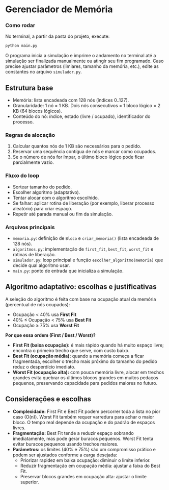 # Gerenciador de Memória

### Como rodar

No terminal, a partir da pasta do projeto, execute:

```bash
python main.py
```

O programa inicia a simulação e imprime o andamento no terminal até a simulação ser finalizada manualmente ou atingir seu fim programado. Caso precise ajustar parâmetros (limiares, tamanho da memória, etc.), edite as constantes no arquivo `simulador.py`.

## Estrutura base

- Memória: lista encadeada com 128 nós (índices 0..127).
- Granularidade: 1 nó = 1 KB. Dois nós consecutivos = 1 bloco lógico = 2 KB (64 blocos lógicos).
- Conteúdo do nó: índice, estado (livre / ocupado), identificador do processo.

### Regras de alocação

1. Calcular quantos nós de 1 KB são necessários para o pedido.
2. Reservar uma sequência contígua de nós e marcar como ocupados.
3. Se o número de nós for ímpar, o último bloco lógico pode ficar parcialmente vazio.

### Fluxo do loop

- Sortear tamanho do pedido.
- Escolher algoritmo (adaptativo).
- Tentar alocar com o algoritmo escolhido.
- Se falhar: aplicar rotina de liberação (por exemplo, liberar processo aleatório) para criar espaço.
- Repetir até parada manual ou fim da simulação.

### Arquivos principais

- `memoria.py`: definição de `Bloco` e `criar_memoria()` (lista encadeada de 128 nós).
- `algoritmos.py`: implementação de `first_fit`, `best_fit`, `worst_fit` e rotinas de liberação.
- `simulador.py`: loop principal e função `escolher_algoritmo(memoria)` que decide qual algoritmo usar.
- `main.py`: ponto de entrada que inicializa a simulação.

## Algoritmo adaptativo: escolhas e justificativas

A seleção do algoritmo é feita com base na ocupação atual da memória (percentual de nós ocupados):

- Ocupação < 40% usa **First Fit**
- 40% ≤ Ocupação < 75% usa **Best Fit**
- Ocupação ≥ 75% usa **Worst Fit**

**Por que essa ordem (First / Best / Worst)?**

- **First Fit (baixa ocupação):** é mais rápido quando há muito espaço livre; encontra o primeiro trecho que serve, com custo baixo.
- **Best Fit (ocupação média):** quando a memória começa a ficar fragmentada, escolher o trecho mais próximo do tamanho do pedido reduz o desperdício imediato.
- **Worst Fit (ocupação alta):** com pouca memória livre, alocar em trechos grandes evita quebrar os últimos blocos grandes em muitos pedaços pequenos, preservando capacidade para pedidos maiores no futuro.

## Considerações e escolhas

- **Complexidade:** First Fit e Best Fit podem percorrer toda a lista no pior caso (O(n)). Worst Fit também requer varredura para achar o maior bloco. O tempo real depende da ocupação e do padrão de espaços livres.
- **Fragmentação:** Best Fit tende a reduzir espaço sobrando imediatamente, mas pode gerar buracos pequenos. Worst Fit tenta evitar buracos pequenos usando trechos maiores.
- **Parâmetros:** os limites (40% e 75%) são um compromisso prático e podem ser ajustados conforme a carga desejada:
  - Priorizar rapidez em baixa ocupação: diminuir o limite inferior.
  - Reduzir fragmentação em ocupação média: ajustar a faixa do Best Fit.
  - Preservar blocos grandes em ocupação alta: ajustar o limite superior.
